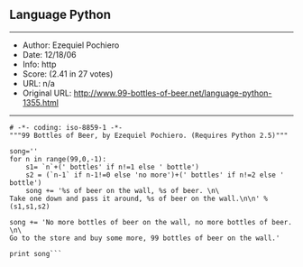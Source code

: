 
## Language Python ##
---
- Author: Ezequiel Pochiero
- Date: 12/18/06
- Info: http
- Score:  (2.41 in 27 votes)
- URL: n/a
- Original URL: http://www.99-bottles-of-beer.net/language-python-1355.html
---

```#!/usr/bin/env python
# -*- coding: iso-8859-1 -*-
"""99 Bottles of Beer, by Ezequiel Pochiero. (Requires Python 2.5)"""

song=''
for n in range(99,0,-1):
    s1= `n`+(' bottles' if n!=1 else ' bottle')
    s2 = (`n-1` if n-1!=0 else 'no more')+(' bottles' if n!=2 else ' bottle')
    song += '%s of beer on the wall, %s of beer. \n\
Take one down and pass it around, %s of beer on the wall.\n\n' % (s1,s1,s2)

song += 'No more bottles of beer on the wall, no more bottles of beer. \n\
Go to the store and buy some more, 99 bottles of beer on the wall.'

print song```